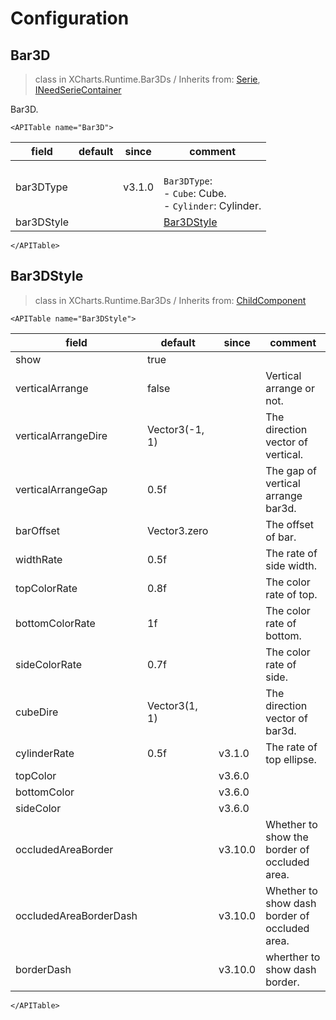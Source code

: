 # Configuration

## Bar3D

> class in XCharts.Runtime.Bar3Ds / Inherits from: [Serie](https://xcharts-team.github.io/docs/configuration#serie), [INeedSerieContainer](https://xcharts-team.github.io/docs/configuration#ineedseriecontainer)

Bar3D.

```mdx-code-block
<APITable name="Bar3D">
```


|field|default|since|comment|
|--|--|--|--|
|bar3DType||v3.1.0|<br/>`Bar3DType`:<br/>- `Cube`: Cube.<br/>- `Cylinder`: Cylinder.<br/>|
|bar3DStyle||| [Bar3DStyle](#bar3dstyle)|

```mdx-code-block
</APITable>
```

## Bar3DStyle

> class in XCharts.Runtime.Bar3Ds / Inherits from: [ChildComponent](https://xcharts-team.github.io/docs/configuration#childcomponent)

```mdx-code-block
<APITable name="Bar3DStyle">
```


|field|default|since|comment|
|--|--|--|--|
|show|true||
|verticalArrange|false||Vertical arrange or not.
|verticalArrangeDire|Vector3(-1, 1)||The direction vector of vertical.
|verticalArrangeGap|0.5f||The gap of vertical arrange bar3d.
|barOffset|Vector3.zero||The offset of bar.
|widthRate|0.5f||The rate of side width.
|topColorRate|0.8f||The color rate of top.
|bottomColorRate|1f||The color rate of bottom.
|sideColorRate|0.7f||The color rate of side.
|cubeDire|Vector3(1, 1)||The direction vector of bar3d.
|cylinderRate|0.5f|v3.1.0|The rate of top ellipse.
|topColor||v3.6.0|
|bottomColor||v3.6.0|
|sideColor||v3.6.0|
|occludedAreaBorder||v3.10.0|Whether to show the border of occluded area.
|occludedAreaBorderDash||v3.10.0|Whether to show dash border of occluded area.
|borderDash||v3.10.0|wherther to show dash border.

```mdx-code-block
</APITable>
```

